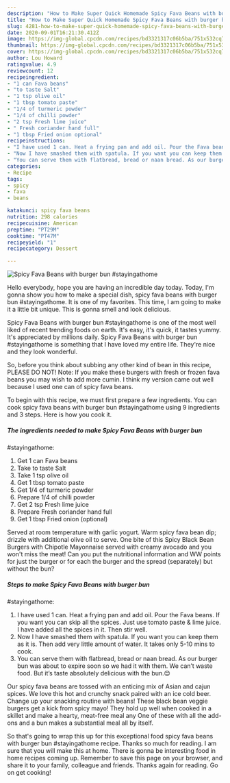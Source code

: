```yaml
---
description: "How to Make Super Quick Homemade Spicy Fava Beans with burger bun #stayingathome"
title: "How to Make Super Quick Homemade Spicy Fava Beans with burger bun #stayingathome"
slug: 4281-how-to-make-super-quick-homemade-spicy-fava-beans-with-burger-bun-stayingathome
date: 2020-09-01T16:21:30.412Z
image: https://img-global.cpcdn.com/recipes/bd3321317c06b5ba/751x532cq70/spicy-fava-beans-with-burger-bun-stayingathome-recipe-main-photo.jpg
thumbnail: https://img-global.cpcdn.com/recipes/bd3321317c06b5ba/751x532cq70/spicy-fava-beans-with-burger-bun-stayingathome-recipe-main-photo.jpg
cover: https://img-global.cpcdn.com/recipes/bd3321317c06b5ba/751x532cq70/spicy-fava-beans-with-burger-bun-stayingathome-recipe-main-photo.jpg
author: Lou Howard
ratingvalue: 4.9
reviewcount: 12
recipeingredient:
- "1 can Fava beans"
- "to taste Salt"
- "1 tsp olive oil"
- "1 tbsp tomato paste"
- "1/4 of turmeric powder"
- "1/4 of chilli powder"
- "2 tsp Fresh lime juice"
- " Fresh coriander hand full"
- "1 tbsp Fried onion optional"
recipeinstructions:
- "I have used 1 can. Heat a frying pan and add oil. Pour the Fava beans. If you want you can skip all the spices. Just use tomato paste &amp; lime juice. I have added all the spices in it. Then stir well."
- "Now I have smashed them with spatula. If you want you can keep them as it is. Then add very little amount of water. It takes only 5-10 mins to cook."
- "You can serve them with flatbread, bread or naan bread. As our burger bun was about to expire soon so we had it with them. We can’t waste food. But it’s taste absolutely delicious with the bun.😊"
categories:
- Recipe
tags:
- spicy
- fava
- beans

katakunci: spicy fava beans 
nutrition: 298 calories
recipecuisine: American
preptime: "PT29M"
cooktime: "PT47M"
recipeyield: "1"
recipecategory: Dessert

---
```



![Spicy Fava Beans with burger bun
#stayingathome](https://img-global.cpcdn.com/recipes/bd3321317c06b5ba/751x532cq70/spicy-fava-beans-with-burger-bun-stayingathome-recipe-main-photo.jpg)

Hello everybody, hope you are having an incredible day today. Today, I'm gonna show you how to make a special dish, spicy fava beans with burger bun
#stayingathome. It is one of my favorites. This time, I am going to make it a little bit unique. This is gonna smell and look delicious.

Spicy Fava Beans with burger bun
#stayingathome is one of the most well liked of recent trending foods on earth. It's easy, it's quick, it tastes yummy. It's appreciated by millions daily. Spicy Fava Beans with burger bun
#stayingathome is something that I have loved my entire life. They're nice and they look wonderful.

So, before you think about subbing any other kind of bean in this recipe, PLEASE DO NOT! Note: If you make these burgers with fresh or frozen fava beans you may wish to add more cumin. I think my version came out well because I used one can of spicy fava beans.


To begin with this recipe, we must first prepare a few ingredients. You can cook spicy fava beans with burger bun
#stayingathome using 9 ingredients and 3 steps. Here is how you cook it.

<!--inarticleads1-->

##### The ingredients needed to make Spicy Fava Beans with burger bun
#stayingathome:

1. Get 1 can Fava beans
1. Take to taste Salt
1. Take 1 tsp olive oil
1. Get 1 tbsp tomato paste
1. Get 1/4 of turmeric powder
1. Prepare 1/4 of chilli powder
1. Get 2 tsp Fresh lime juice
1. Prepare  Fresh coriander hand full
1. Get 1 tbsp Fried onion (optional)


Served at room temperature with garlic yogurt. Warm spicy fava bean dip; drizzle with additional olive oil to serve. One bite of this Spicy Black Bean Burgers with Chipotle Mayonnaise served with creamy avocado and you won&#39;t miss the meat! Can you put the nutritional information and WW points for just the burger or for each the burger and the spread (separately) but without the bun? 

<!--inarticleads2-->

##### Steps to make Spicy Fava Beans with burger bun
#stayingathome:

1. I have used 1 can. Heat a frying pan and add oil. Pour the Fava beans. If you want you can skip all the spices. Just use tomato paste &amp; lime juice. I have added all the spices in it. Then stir well.
1. Now I have smashed them with spatula. If you want you can keep them as it is. Then add very little amount of water. It takes only 5-10 mins to cook.
1. You can serve them with flatbread, bread or naan bread. As our burger bun was about to expire soon so we had it with them. We can’t waste food. But it’s taste absolutely delicious with the bun.😊


Our spicy fava beans are tossed with an enticing mix of Asian and cajun spices. We love this hot and crunchy snack paired with an ice cold beer. Change up your snacking routine with beans! These black bean veggie burgers get a kick from spicy mayo! They hold up well when cooked in a skillet and make a hearty, meat-free meal any One of these with all the add-ons and a bun makes a substantial meal all by itself. 

So that's going to wrap this up for this exceptional food spicy fava beans with burger bun
#stayingathome recipe. Thanks so much for reading. I am sure that you will make this at home. There is gonna be interesting food in home recipes coming up. Remember to save this page on your browser, and share it to your family, colleague and friends. Thanks again for reading. Go on get cooking!
